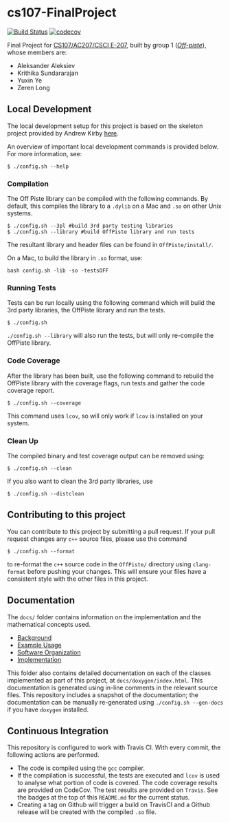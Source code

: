 # cs107-FinalProject

[![Build Status](https://travis-ci.com/CS107-off-piste/cs107-FinalProject.svg?token=EpqTjCxd7qmi2ut6nRKz&branch=master)](https://travis-ci.com/CS107-off-piste/cs107-FinalProject)
[![codecov](https://codecov.io/gh/CS107-off-piste/cs107-FinalProject/branch/master/graph/badge.svg?token=ROWLO2X8Z5)](https://codecov.io/gh/CS107-off-piste/cs107-FinalProject/branch/master/)

Final Project for [CS107/AC207/CSCI E-207](https://harvard-iacs.github.io/2020-CS107/), built by group 1 ([*Off-piste*](https://en.wikipedia.org/wiki/Backcountry_skiing)), whose members are:

* Aleksander Aleksiev
* Krithika Sundararajan
* Yuxin Ye
* Zeren Long

## Local Development

The local development setup for this project is based on the skeleton project provided by Andrew Kirby [here](https://github.com/ackirby88/CS107/tree/master/skeleton-project).

An overview of important local development commands is provided below. For more information, see:

```
$ ./config.sh --help
```

### Compilation

The Off Piste library can be compiled with the following commands. By default, this compiles the library to a `.dylib` on a Mac and `.so` on other Unix systems.

```
$ ./config.sh --3pl #build 3rd party testing libraries
$ ./config.sh --library #build OffPiste library and run tests
```

The resultant library and header files can be found in `OffPiste/install/`.

On a Mac, to build the library in `.so` format, use:
```
bash config.sh -lib -so -testsOFF
```

### Running Tests

Tests can be run locally using the following command which will build the 3rd party libraries, the OffPiste library and run the tests.

```
$ ./config.sh
```

`./config.sh --library` will also run the tests, but will only re-compile the OffPiste library.

### Code Coverage

After the library has been built, use the following command to rebuild the OffPiste library with the coverage flags, run tests and gather the code coverage report.

```
$ ./config.sh --coverage
```

This command uses `lcov`, so will only work if `lcov` is installed on your system.

### Clean Up

The compiled binary and test coverage output can be removed using:
```
$ ./config.sh --clean
```

If you also want to clean the 3rd party libraries, use

```
$ ./config.sh --distclean
```

## Contributing to this project

You can contribute to this project by submitting a pull request. If your pull request changes any `c++` source files, please use the command

```
$ ./config.sh --format
```

to re-format the `c++` source code in the `OffPiste/` directory using `clang-format` before pushing your changes. This will ensure your files have a consistent style with the other files in this project. 

## Documentation

The `docs/` folder contains information on the implementation and the mathematical concepts used.
* [Background](./docs/BACKGROUND.md)
* [Example Usage](./docs/EXAMPLE_USAGE.md)
* [Software Organization](./docs/SOFTWARE_ORGANIZATION.md)
* [Implementation](./docs/IMPLEMENTATION.md)

This folder also contains detailed documentation on each of the classes implemented as part of this project, at `docs/doxygen/index.html`. This documentation is generated using in-line comments in the relevant source files. This repository includes a snapshot of the documentation; the documentation can be manually re-generated using `./config.sh --gen-docs` if you have `doxygen` installed.

## Continuous Integration

This repository is configured to work with Travis CI. With every commit, the following actions are performed.
* The code is compiled using the `gcc` compiler.
* If the compilation is successful, the tests are executed and `lcov` is used to analyse what portion of code is covered. The code coverage results are provided on CodeCov. The test results are provided on `Travis`. See the badges at the top of this `README.md` for the current status.
* Creating a tag on Github will trigger a build on TravisCI and a Github release will be created with the compiled `.so` file.
